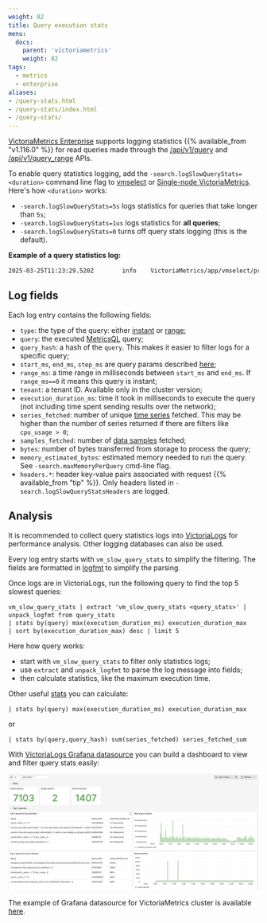 ```yaml
---
weight: 82
title: Query execution stats
menu:
  docs:
    parent: 'victoriametrics'
    weight: 82
tags:
  - metrics
  - enterprise
aliases:
- /query-stats.html
- /query-stats/index.html
- /query-stats/
---
```


[VictoriaMetrics Enterprise](https://docs.victoriametrics.com/victoriametrics/enterprise/) supports logging statistics {{% available_from "v1.116.0" %}} for
read queries made through the [/api/v1/query](https://docs.victoriametrics.com/victoriametrics/keyconcepts/#instant-query)
and [/api/v1/query_range](https://docs.victoriametrics.com/victoriametrics/keyconcepts/#range-query) APIs.

To enable query statistics logging, add the `-search.logSlowQueryStats=<duration>` command line flag to [vmselect](https://docs.victoriametrics.com/victoriametrics/cluster-victoriametrics/)
or [Single-node VictoriaMetrics](https://docs.victoriametrics.com/).
Here's how `<duration>` works:
* `-search.logSlowQueryStats=5s` logs statistics for queries that take longer than `5s`;
* `-search.logSlowQueryStats=1us` logs statistics for **all queries**;
* `-search.logSlowQueryStats=0` turns off query stats logging (this is the default).

**Example of a query statistics log:**
```bash
2025-03-25T11:23:29.520Z        info    VictoriaMetrics/app/vmselect/promql/query_stats.go:60       vm_slow_query_stats type=instant query="vm_promscrape_config_last_reload_successful != 1\nor\nvmagent_relabel_config_last_reload_successful != 1\n" query_hash=1585303298 start_ms=1742901750000 end_ms=1742901750000 step_ms=300000 range_ms=0 tenant="0" execution_duration_ms=0 series_fetched=2 samples_fetched=163 bytes=975 memory_estimated_bytes=2032
```

## Log fields

Each log entry contains the following fields:
* `type`: the type of the query: either [instant](https://docs.victoriametrics.com/victoriametrics/keyconcepts/#instant-query)
  or [range](https://docs.victoriametrics.com/victoriametrics/keyconcepts/#range-query);
* `query`: the executed [MetricsQL](https://docs.victoriametrics.com/victoriametrics/metricsql/) query;
* `query_hash`: a hash of the `query`. This makes it easier to filter logs for a specific query;
* `start_ms`, `end_ms`, `step_ms` are query params described [here](https://docs.victoriametrics.com/victoriametrics/keyconcepts/#range-query);
* `range_ms`: a time range in milliseconds between `start_ms` and `end_ms`. If `range_ms==0` it means this query is instant;
* `tenant`: a tenant ID. Available only in the cluster version;
* `execution_duration_ms`: time it took in milliseconds to execute the query (not including time spent sending results over the network);
* `series_fetched`: number of unique [time series](https://docs.victoriametrics.com/victoriametrics/keyconcepts/#time-series) fetched. 
  This may be higher than the number of series returned if there are filters like `cpu_usage > 0`;
* `samples_fetched`: number of [data samples](https://docs.victoriametrics.com/victoriametrics/keyconcepts/#raw-samples) fetched;
* `bytes`: number of bytes transferred from storage to process the query;
* `memory_estimated_bytes`: estimated memory needed to run the query. See `-search.maxMemoryPerQuery` cmd-line flag.
* `headers.*`: header key-value pairs associated with request {{% available_from "tip" %}}. Only headers listed in `-search.logSlowQueryStatsHeaders`
  are logged.

## Analysis

It is recommended to collect query statistics logs into [VictoriaLogs](https://docs.victoriametrics.com/victorialogs/)
for performance analysis. Other logging databases can also be used.

Every log entry starts with `vm_slow_query_stats` to simplify the filtering. The fields are formatted in [logfmt](https://brandur.org/logfmt)
to simplify the parsing.

Once logs are in VictoriaLogs, run the following query to find the top 5 slowest queries:
```logsql
vm_slow_query_stats | extract 'vm_slow_query_stats <query_stats>' | unpack_logfmt from query_stats 
| stats by(query) max(execution_duration_ms) execution_duration_max 
| sort by(execution_duration_max) desc | limit 5
```

Here how query works:
* start with `vm_slow_query_stats` to filter only statistics logs; 
* use `extract` and `unpack_logfmt` to parse the log message into fields;
* then calculate statistics, like the maximum execution time.

Other useful [stats](https://docs.victoriametrics.com/victorialogs/logsql/#stats-pipe-functions) you can calculate:
```logsql
| stats by(query) max(execution_duration_ms) execution_duration_max 
```
or 
```logsql
| stats by(query,query_hash) sum(series_fetched) series_fetched_sum
``` 

With [VictoriaLogs Grafana datasource](https://docs.victoriametrics.com/victorialogs/victorialogs-datasource/)
you can build a dashboard to view and filter query stats easily:

![query-stats_dashboard.webp](query-stats_dashboard.webp)

The example of Grafana datasource for VictoriaMetrics cluster
is available [here](https://github.com/VictoriaMetrics/VictoriaMetrics/blob/master/dashboards/query-stats.json).
